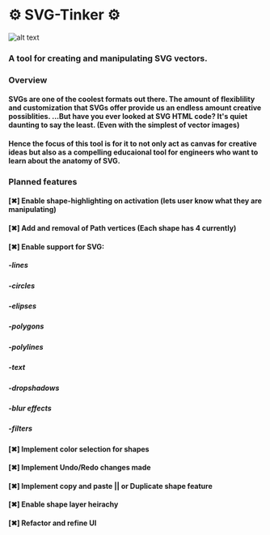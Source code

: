#  :gear: SVG-Tinker :gear:

![alt text](http://i64.tinypic.com/30sxav8.png)

###  A tool for creating and manipulating SVG vectors.

### Overview
#### SVGs are one of the coolest formats out there. The amount of flexiblility and customization that SVGs offer provide us an endless amount creative possiblities. ...But have you ever looked at SVG HTML code? It's quiet daunting to say the least. (Even with the simplest of vector images)

#### Hence the focus of this tool is for it to not only act as canvas for creative ideas but also as a compelling educaional tool for engineers who want to learn about the anatomy of SVG.

### Planned features
#### [✖] Enable shape-highlighting on activation (lets user know what they are manipulating)
#### [✖] Add and removal of Path vertices (Each shape has 4 currently)
#### [✖] Enable support for SVG: 
#####  -lines 
#####  -circles
#####  -elipses
#####  -polygons
#####  -polylines
#####  -text
#####  -dropshadows
#####  -blur effects
#####  -filters   
#### [✖] Implement color selection for shapes
#### [✖] Implement Undo/Redo changes made
#### [✖] Implement copy and paste || or Duplicate shape feature
#### [✖] Enable shape layer heirachy
#### [✖] Refactor and refine UI


